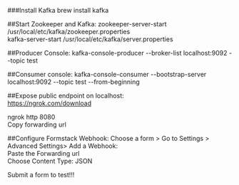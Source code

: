 ###Install Kafka
brew install kafka

##Start Zookeeper and Kafka:
zookeeper-server-start /usr/local/etc/kafka/zookeeper.properties  
kafka-server-start /usr/local/etc/kafka/server.properties  

##Producer Console:
kafka-console-producer --broker-list localhost:9092 --topic test  

##Consumer console:
kafka-console-consumer --bootstrap-server localhost:9092 --topic test --from-beginning  

##Expose public endpoint on localhost:  
https://ngrok.com/download  

ngrok http 8080  
Copy forwarding url

##Configure Formstack Webhook:
Choose a form > Go to Settings > Advanced Settings> Add a Webhook:  
Paste the Forwarding url  
Choose Content Type: JSON  

Submit a form to test!!!